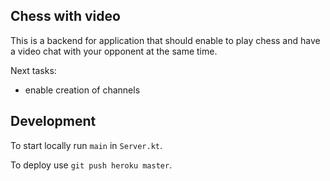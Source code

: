 ## Chess with video

This is a backend for application that should enable to play chess and have a video chat with your opponent at the same time.

Next tasks:

- enable creation of channels

## Development

To start locally run `main` in `Server.kt`.

To deploy use `git push heroku master`.
